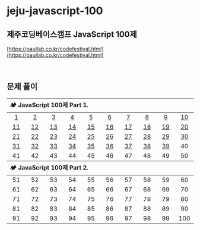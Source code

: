 # jeju-javascript-100

## 제주코딩베이스캠프 JavaScript 100제

[https://paullab.co.kr/codefestival.html](https://paullab.co.kr/codefestival.html)

<br>

## 문제 풀이

<table style="text-align:center;">
    <thead align="left">
        <tr>
            <th width="100%" colspan="10">🏕 JavaScript 100제 Part 1.</th>
        </tr>
    </thead>
    <tbody>
        <tr align="center">
            <td width="80px"><a href="./part1/1.js">1</a></td>
            <td width="80px"><a href="./part1/2.js">2</a></td>
            <td width="80px"><a href="./part1/3.js">3</a></td>
            <td width="80px"><a href="./part1/4.js">4</a></td>
            <td width="80px"><a href="./part1/5.js">5</a></td>
            <td width="80px"><a href="./part1/6.js">6</a></td>
            <td width="80px"><a href="./part1/7.js">7</a></td>
            <td width="80px"><a href="./part1/8.js">8</a></td>
            <td width="80px"><a href="./part1/9.js">9</a></td>
            <td width="80px"><a href="./part1/10.js">10</a></td>
        </tr>
        <tr align="center">
            <td><a href="./part1/11.js">11</a></td>
            <td><a href="./part1/12.js">12</a></td>
            <td><a href="./part1/13.js">13</a></td>
            <td><a href="./part1/14.js">14</a></td>
            <td><a href="./part1/15.js">15</a></td>
            <td><a href="./part1/16.js">16</a></td>
            <td><a href="./part1/17.js">17</a></td>
            <td><a href="./part1/18.js">18</a></td>
            <td><a href="./part1/19.js">19</a></td>
            <td><a href="./part1/20.js">20</a></td>
        </tr>
        <tr align="center">
            <td><a href="./part1/21.js">21</a></td>
            <td><a href="./part1/21.js">22</a></td>
            <td><a href="./part1/21.js">23</a></td>
            <td><a href="./part1/21.js">24</a></td>
            <td><a href="./part1/21.js">25</a></td>
            <td><a href="./part1/26.js">26</a></td>
            <td><a href="./part1/27.js">27</a></td>
            <td><a href="./part1/28.js">28</a></td>
            <td><a href="./part1/29.js">29</a></td>
            <td><a href="./part1/30.js">30</a></td>
        </tr>
        <tr align="center">
            <td><a href="./part1/31.js">31</a></td>
            <td><a href="./part1/32.js">32</a></td>
            <td><a href="./part1/33.js">33</a></td>
            <td><a href="./part1/34.js">34</a></td>
            <td><a href="./part1/35.js">35</a></td>
            <td><a href="./part1/36.js">36</a></td>
            <td><a href="./part1/37.js">37</a></td>
            <td><a href="./part1/38.js">38</a></td>
            <td><a href="./part1/39.js">39</a></td>
            <td><a>40</a></td>
        </tr>
        <tr align="center">
            <td><a>41</a></td>
            <td><a>42</a></td>
            <td><a>43</a></td>
            <td><a>44</a></td>
            <td><a>45</a></td>
            <td><a>46</a></td>
            <td><a>47</a></td>
            <td><a>48</a></td>
            <td><a>49</a></td>
            <td><a>50</a></td>
        </tr>
    </tbody>
    <thead align="left">
        <tr>
            <th width="100%" colspan="10">🏕 JavaScript 100제 Part 2.</th>
        </tr>
    </thead>
    <tbody>
        <tr align="center">
            <td><a>51</a></td>
            <td><a>52</a></td>
            <td><a>53</a></td>
            <td><a>54</a></td>
            <td><a>55</a></td>
            <td><a>56</a></td>
            <td><a>57</a></td>
            <td><a>58</a></td>
            <td><a>59</a></td>
            <td><a>60</a></td>
        </tr>
        <tr align="center">
            <td><a>61</a></td>
            <td><a>62</a></td>
            <td><a>63</a></td>
            <td><a>64</a></td>
            <td><a>65</a></td>
            <td><a>66</a></td>
            <td><a>67</a></td>
            <td><a>68</a></td>
            <td><a>69</a></td>
            <td><a>70</a></td>
        </tr>
        <tr align="center">
            <td><a>71</a></td>
            <td><a>72</a></td>
            <td><a>73</a></td>
            <td><a>74</a></td>
            <td><a>75</a></td>
            <td><a>76</a></td>
            <td><a>77</a></td>
            <td><a>78</a></td>
            <td><a>79</a></td>
            <td><a>80</a></td>
        </tr>
        <tr align="center">
            <td><a>81</a></td>
            <td><a>82</a></td>
            <td><a>83</a></td>
            <td><a>84</a></td>
            <td><a>85</a></td>
            <td><a>86</a></td>
            <td><a>87</a></td>
            <td><a>88</a></td>
            <td><a>89</a></td>
            <td><a>90</a></td>
        </tr>
        <tr align="center">
            <td><a>91</a></td>
            <td><a>92</a></td>
            <td><a>93</a></td>
            <td><a>94</a></td>
            <td><a>95</a></td>
            <td><a>96</a></td>
            <td><a>97</a></td>
            <td><a>98</a></td>
            <td><a>99</a></td>
            <td><a>100</a></td>
        </tr>
    </tbody>
</table>
